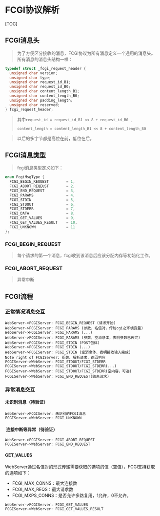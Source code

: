 # FCGI协议解析

[TOC]

## FCGI消息头

> 为了方便区分接收的消息，FCGI协议为所有消息定义一个通用的消息头。所有消息的消息头结构一样：

```c++
typedef struct _fcgi_request_header {
  unsigned char version;
  unsigned char type;
  unsigned char request_id_B1;
  unsigned char request_id_B0;
  unsigned char content_length_B1;
  unsigned char content_length_B0;
  unsigned char padding_length;
  unsigned char reserved;
} fcgi_request_header;
```

> 其中`request_id = request_id_B1 << 8 + request_id_B0 `, 
>
> `content_length = content_length_B1 << 8 + content_length_B0`

> 以后的多字节都是高位在前，低位在后。

## FCGI消息类型

> fcgi消息类型定义如下：

```c++
enum FcgiMsgType {
  FCGI_BEGIN_REQUEST 		= 1,
  FCGI_ABORT_REQEUST 		= 2,
  FCGI_END_REQUEST 			= 3,
  FCGI_PARAMS 				= 4,
  FCGI_STDIN 				= 5,
  FCGI_STDOUT 				= 6,
  FCGI_STDERR 				= 7,
  FCGI_DATA 				= 8,
  FCGI_GET_VALUES 			= 9,
  FCGI_GET_VALUES_RESULT 	= 10,
  FCGI_UNKNOWN 				= 11
};
```

### FCGI_BEGIN_REQUEST

> 每个请求的第一个消息，fcgi收到该消息后应该分配内存等初始化工作。

### FCGI_ABORT_REQUEST

> 异常中断

## FCGI流程

### 正常情况消息交互

```sequence
WebServer->FCGIServer: FCGI_BEGIN_REQUEST (请求开始)
WebServer->FCGIServer: FCGI_PARAMS (参数，名值对，传统cgi之环境变量)
WebServer->FCGIServer: FCGI_PARAMS (...)
WebServer->FCGIServer: FCGI_PARAMS (参数，空消息体，表明参数已传完)
WebServer->FCGIServer: FCGI_STDIN (POST包体)
WebServer->FCGIServer: FCGI_STDIN (...)
WebServer->FCGIServer: FCGI_STDIN (空消息体，表明接收输入完成)
Note right of FCGIServer: 组装、解析请求，返回响应
FCGIServer->WebServer: FCGI_STDOUT/FCGI_STDERR
FCGIServer->WebServer: FCGI_STDOUT/FCGI_STDERR(...)
FCGIServer->WebServer: FCGI_STDOUT/FCGI_STDERR(空内容，可选)
FCGIServer->WebServer: FCGI_END_REQUEST(结束请求)
```

### 异常消息交互

#### 未识别消息（待验证）

```sequence
WebServer->FCGIServer: 未识别的FCGI消息
FCGIServer->WebServer: FCGI_UNKNOWN
```

####  连接中断等异常（待验证）

```sequence
WebServer->FCGIServer: FCGI_ABORT_REQUEST
FCGIServer->WebServer: FCGI_END_REQUEST
```

#### GET_VALUES

WebServer通过名值对的形式传递需要获取的选项的值（空值），FCGI支持获取的选项如下：

- FCGI_MAX_CONNS：最大连接数
- FCGI_MAX_REQS：最大请求数
- FCGI_MXPS_CONNS：是否允许多路复用，1允许，0不允许。

```sequence
WebServer->FCGIServer: FCGI_GET_VALUES
FCGIServer->WebServer: FCGI_GET_VALUES_RESULT
```


